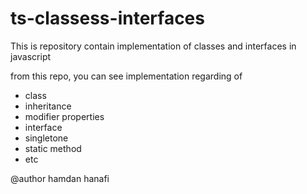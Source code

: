 # ts-classess-interfaces

This is repository contain implementation of classes and interfaces in javascript

from this repo, you can see implementation regarding of

- class
- inheritance
- modifier properties
- interface
- singletone
- static method
- etc

@author hamdan hanafi
